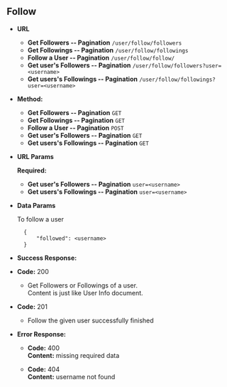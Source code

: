 **Follow**
----

* **URL**
    
    * **Get Followers -- Pagination** `/user/follow/followers`
    * **Get Followings -- Pagination** `/user/follow/followings`
    * **Follow a User -- Pagination** `/user/follow/follow/`
    * **Get user's Followers -- Pagination** `/user/follow/followers?user=<username>`
    * **Get users's Followings -- Pagination** `/user/follow/followings?user=<username>`

* **Method:**
    * **Get Followers -- Pagination** `GET`
    * **Get Followings -- Pagination** `GET`
    * **Follow a User -- Pagination** `POST`
    * **Get user's Followers -- Pagination** `GET`
    * **Get users's Followings -- Pagination** `GET`

    
*  **URL Params**

   **Required:**

    * **Get user's Followers -- Pagination** `user=<username>`
    * **Get users's Followings -- Pagination** `user=<username>`

* **Data Params**

    To follow a user

        {
            "followed": <username>
        }

* **Success Response:**

 * **Code:** 200

   * Get Followers or Followings of a user.  <br />
    Content is just like User Info document.


 * **Code:** 201
 
    * Follow the given user successfully finished


* **Error Response:**

  * **Code:** 400  <br />
    **Content:** missing required data
    
  * **Code:** 404  <br />
    **Content:** username not found
    
    
